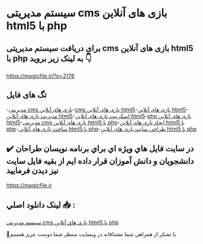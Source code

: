 # سیستم مدیریتی cms بازی های آنلاین html5 با php

## برای دریافت سیستم مدیریتی cms بازی های آنلاین html5 با php به لینک زیر بروید 👇

https://magicfile.ir/?p=2176

## تگ های فایل

-[مدیریتی cms بازی های آنلاین](https://magicfile.ir/product/%d8%b3%db%8c%d8%b3%d8%aa%d9%85-%d9%85%d8%af%db%8c%d8%b1%db%8c%d8%aa%db%8c-cms-%d8%a8%d8%a7%d8%b2%db%8c-%d9%87%d8%a7%db%8c-%d8%a2%d9%86%d9%84%d8%a7%db%8c%d9%86-html5/)-[cms بازی های آنلاین html5](https://magicfile.ir/product/%d8%b3%db%8c%d8%b3%d8%aa%d9%85-%d9%85%d8%af%db%8c%d8%b1%db%8c%d8%aa%db%8c-cms-%d8%a8%d8%a7%d8%b2%db%8c-%d9%87%d8%a7%db%8c-%d8%a2%d9%86%d9%84%d8%a7%db%8c%d9%86-html5/)-[بازی های آنلاین html5](https://magicfile.ir/product/%d8%b3%db%8c%d8%b3%d8%aa%d9%85-%d9%85%d8%af%db%8c%d8%b1%db%8c%d8%aa%db%8c-cms-%d8%a8%d8%a7%d8%b2%db%8c-%d9%87%d8%a7%db%8c-%d8%a2%d9%86%d9%84%d8%a7%db%8c%d9%86-html5/)-[مدیریت بازی های آنلاین html5](https://magicfile.ir/product/%d8%b3%db%8c%d8%b3%d8%aa%d9%85-%d9%85%d8%af%db%8c%d8%b1%db%8c%d8%aa%db%8c-cms-%d8%a8%d8%a7%d8%b2%db%8c-%d9%87%d8%a7%db%8c-%d8%a2%d9%86%d9%84%d8%a7%db%8c%d9%86-html5/)-[اسکریپت بازی های آنلاین html5](https://magicfile.ir/product/%d8%b3%db%8c%d8%b3%d8%aa%d9%85-%d9%85%d8%af%db%8c%d8%b1%db%8c%d8%aa%db%8c-cms-%d8%a8%d8%a7%d8%b2%db%8c-%d9%87%d8%a7%db%8c-%d8%a2%d9%86%d9%84%d8%a7%db%8c%d9%86-html5/)-[php بازی های آنلاین html5](https://magicfile.ir/product/%d8%b3%db%8c%d8%b3%d8%aa%d9%85-%d9%85%d8%af%db%8c%d8%b1%db%8c%d8%aa%db%8c-cms-%d8%a8%d8%a7%d8%b2%db%8c-%d9%87%d8%a7%db%8c-%d8%a2%d9%86%d9%84%d8%a7%db%8c%d9%86-html5/)-[مدیریتی cms بازی های آنلاین html5 با php](https://magicfile.ir/product/%d8%b3%db%8c%d8%b3%d8%aa%d9%85-%d9%85%d8%af%db%8c%d8%b1%db%8c%d8%aa%db%8c-cms-%d8%a8%d8%a7%d8%b2%db%8c-%d9%87%d8%a7%db%8c-%d8%a2%d9%86%d9%84%d8%a7%db%8c%d9%86-html5/)-[ایجاد بازی های آنلاین html5 با php](https://magicfile.ir/product/%d8%b3%db%8c%d8%b3%d8%aa%d9%85-%d9%85%d8%af%db%8c%d8%b1%db%8c%d8%aa%db%8c-cms-%d8%a8%d8%a7%d8%b2%db%8c-%d9%87%d8%a7%db%8c-%d8%a2%d9%86%d9%84%d8%a7%db%8c%d9%86-html5/)-[ساخت بازی های آنلاین html5 با php](https://magicfile.ir/product/%d8%b3%db%8c%d8%b3%d8%aa%d9%85-%d9%85%d8%af%db%8c%d8%b1%db%8c%d8%aa%db%8c-cms-%d8%a8%d8%a7%d8%b2%db%8c-%d9%87%d8%a7%db%8c-%d8%a2%d9%86%d9%84%d8%a7%db%8c%d9%86-html5/)-[طراحی سایت بازی های آنلاین html5 با php](https://magicfile.ir/product/%d8%b3%db%8c%d8%b3%d8%aa%d9%85-%d9%85%d8%af%db%8c%d8%b1%db%8c%d8%aa%db%8c-cms-%d8%a8%d8%a7%d8%b2%db%8c-%d9%87%d8%a7%db%8c-%d8%a2%d9%86%d9%84%d8%a7%db%8c%d9%86-html5/)

## ✔️ در سايت فايل هاي ويژه اي براي برنامه نويسان طراحان دانشجويان و دانش آموزان قرار داده ايم از بقيه فايل سايت نيز ديدن فرماييد

https://magicfile.ir


## لينک دانلود اصلي 📥 :

[سیستم مدیریتی cms بازی های آنلاین html5 با php](https://magicfile.ir/product/%d8%b3%db%8c%d8%b3%d8%aa%d9%85-%d9%85%d8%af%db%8c%d8%b1%db%8c%d8%aa%db%8c-cms-%d8%a8%d8%a7%d8%b2%db%8c-%d9%87%d8%a7%db%8c-%d8%a2%d9%86%d9%84%d8%a7%db%8c%d9%86-html5/) 


🙏با تشکر از همراهي شما مشتاقانه در وبسایت منتظر شما دوست عزیز هستیم

